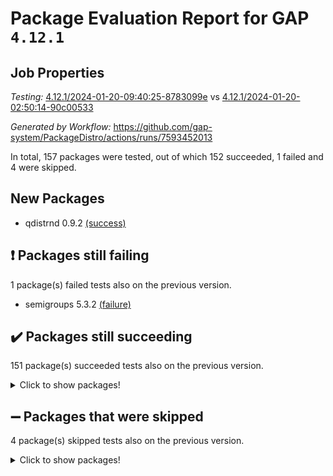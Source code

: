 # Package Evaluation Report for GAP `4.12.1`

## Job Properties

*Testing:* [4.12.1/2024-01-20-09:40:25-8783099e](https://github.com/gap-system/PackageDistro/blob/data/reports/4.12.1/2024-01-20-09:40:25-8783099e) vs [4.12.1/2024-01-20-02:50:14-90c00533](https://github.com/gap-system/PackageDistro/blob/data/reports/4.12.1/2024-01-20-02:50:14-90c00533)

*Generated by Workflow:* https://github.com/gap-system/PackageDistro/actions/runs/7593452013

In total, 157 packages were tested, out of which 152 succeeded, 1 failed and 4 were skipped.

## New Packages

- qdistrnd 0.9.2 [(success)](https://github.com/gap-system/PackageDistro/actions/runs/7593452013/job/20684096712)

## :exclamation: Packages still failing

1 package(s) failed tests also on the previous version.
- semigroups 5.3.2 [(failure)](https://github.com/gap-system/PackageDistro/actions/runs/7593452013/job/20684097563)

## :heavy_check_mark: Packages still succeeding

151 package(s) succeeded tests also on the previous version.
<details><summary>Click to show packages!</summary>

- 4ti2interface 2023.02-04 [(success)](https://github.com/gap-system/PackageDistro/actions/runs/7593452013/job/20684089552)
- ace 5.6.2 [(success)](https://github.com/gap-system/PackageDistro/actions/runs/7593452013/job/20684089650)
- aclib 1.3.2 [(success)](https://github.com/gap-system/PackageDistro/actions/runs/7593452013/job/20684089733)
- agt 0.3.1 [(success)](https://github.com/gap-system/PackageDistro/actions/runs/7593452013/job/20684089806)
- alnuth 3.2.1 [(success)](https://github.com/gap-system/PackageDistro/actions/runs/7593452013/job/20684089862)
- anupq 3.3.0 [(success)](https://github.com/gap-system/PackageDistro/actions/runs/7593452013/job/20684089922)
- atlasrep 2.1.8 [(success)](https://github.com/gap-system/PackageDistro/actions/runs/7593452013/job/20684089984)
- autodoc 2023.06.19 [(success)](https://github.com/gap-system/PackageDistro/actions/runs/7593452013/job/20684090032)
- automata 1.15 [(success)](https://github.com/gap-system/PackageDistro/actions/runs/7593452013/job/20684090654)
- automgrp 1.3.2 [(success)](https://github.com/gap-system/PackageDistro/actions/runs/7593452013/job/20684090735)
- autpgrp 1.11 [(success)](https://github.com/gap-system/PackageDistro/actions/runs/7593452013/job/20684090804)
- cap 2024.01-04 [(success)](https://github.com/gap-system/PackageDistro/actions/runs/7593452013/job/20684090948)
- caratinterface 2.3.6 [(success)](https://github.com/gap-system/PackageDistro/actions/runs/7593452013/job/20684091224)
- cddinterface 2022.11.01 [(success)](https://github.com/gap-system/PackageDistro/actions/runs/7593452013/job/20684091308)
- circle 1.6.6 [(success)](https://github.com/gap-system/PackageDistro/actions/runs/7593452013/job/20684091428)
- classicpres 1.22 [(success)](https://github.com/gap-system/PackageDistro/actions/runs/7593452013/job/20684091477)
- cohomolo 1.6.11 [(success)](https://github.com/gap-system/PackageDistro/actions/runs/7593452013/job/20684091521)
- congruence 1.2.5 [(success)](https://github.com/gap-system/PackageDistro/actions/runs/7593452013/job/20684091561)
- corelg 1.56 [(success)](https://github.com/gap-system/PackageDistro/actions/runs/7593452013/job/20684091605)
- crime 1.6 [(success)](https://github.com/gap-system/PackageDistro/actions/runs/7593452013/job/20684091661)
- crisp 1.4.6 [(success)](https://github.com/gap-system/PackageDistro/actions/runs/7593452013/job/20684091716)
- crypting 0.10.4 [(success)](https://github.com/gap-system/PackageDistro/actions/runs/7593452013/job/20684091777)
- cryst 4.1.27 [(success)](https://github.com/gap-system/PackageDistro/actions/runs/7593452013/job/20684091820)
- crystcat 1.1.10 [(success)](https://github.com/gap-system/PackageDistro/actions/runs/7593452013/job/20684091872)
- ctbllib 1.3.7 [(success)](https://github.com/gap-system/PackageDistro/actions/runs/7593452013/job/20684091912)
- cubefree 1.19 [(success)](https://github.com/gap-system/PackageDistro/actions/runs/7593452013/job/20684091958)
- curlinterface 2.3.2 [(success)](https://github.com/gap-system/PackageDistro/actions/runs/7593452013/job/20684092000)
- cvec 2.8.1 [(success)](https://github.com/gap-system/PackageDistro/actions/runs/7593452013/job/20684092047)
- datastructures 0.3.0 [(success)](https://github.com/gap-system/PackageDistro/actions/runs/7593452013/job/20684092104)
- deepthought 1.0.6 [(success)](https://github.com/gap-system/PackageDistro/actions/runs/7593452013/job/20684092158)
- design 1.8 [(success)](https://github.com/gap-system/PackageDistro/actions/runs/7593452013/job/20684092220)
- difsets 2.3.1 [(success)](https://github.com/gap-system/PackageDistro/actions/runs/7593452013/job/20684092284)
- digraphs 1.6.3 [(success)](https://github.com/gap-system/PackageDistro/actions/runs/7593452013/job/20684092331)
- edim 1.3.7 [(success)](https://github.com/gap-system/PackageDistro/actions/runs/7593452013/job/20684092386)
- example 4.3.4 [(success)](https://github.com/gap-system/PackageDistro/actions/runs/7593452013/job/20684092461)
- examplesforhomalg 2023.10-01 [(success)](https://github.com/gap-system/PackageDistro/actions/runs/7593452013/job/20684092528)
- factint 1.6.3 [(success)](https://github.com/gap-system/PackageDistro/actions/runs/7593452013/job/20684092588)
- ferret 1.0.9 [(success)](https://github.com/gap-system/PackageDistro/actions/runs/7593452013/job/20684092649)
- fga 1.5.0 [(success)](https://github.com/gap-system/PackageDistro/actions/runs/7593452013/job/20684092719)
- fining 1.5.6 [(success)](https://github.com/gap-system/PackageDistro/actions/runs/7593452013/job/20684092800)
- float 1.0.4 [(success)](https://github.com/gap-system/PackageDistro/actions/runs/7593452013/job/20684092882)
- format 1.4.3 [(success)](https://github.com/gap-system/PackageDistro/actions/runs/7593452013/job/20684092935)
- forms 1.2.9 [(success)](https://github.com/gap-system/PackageDistro/actions/runs/7593452013/job/20684093016)
- fplsa 1.2.6 [(success)](https://github.com/gap-system/PackageDistro/actions/runs/7593452013/job/20684093106)
- fr 2.4.13 [(success)](https://github.com/gap-system/PackageDistro/actions/runs/7593452013/job/20684093173)
- francy 2.0.3 [(success)](https://github.com/gap-system/PackageDistro/actions/runs/7593452013/job/20684093244)
- fwtree 1.3 [(success)](https://github.com/gap-system/PackageDistro/actions/runs/7593452013/job/20684093308)
- gapdoc 1.6.6 [(success)](https://github.com/gap-system/PackageDistro/actions/runs/7593452013/job/20684093357)
- gauss 2023.02-04 [(success)](https://github.com/gap-system/PackageDistro/actions/runs/7593452013/job/20684093436)
- gaussforhomalg 2023.11-01 [(success)](https://github.com/gap-system/PackageDistro/actions/runs/7593452013/job/20684093504)
- gbnp 1.0.5 [(success)](https://github.com/gap-system/PackageDistro/actions/runs/7593452013/job/20684093572)
- generalizedmorphismsforcap 2024.01-01 [(success)](https://github.com/gap-system/PackageDistro/actions/runs/7593452013/job/20684093625)
- genss 1.6.8 [(success)](https://github.com/gap-system/PackageDistro/actions/runs/7593452013/job/20684093698)
- gradedmodules 2024.01-01 [(success)](https://github.com/gap-system/PackageDistro/actions/runs/7593452013/job/20684093767)
- gradedringforhomalg 2023.08-01 [(success)](https://github.com/gap-system/PackageDistro/actions/runs/7593452013/job/20684093829)
- grape 4.9.0 [(success)](https://github.com/gap-system/PackageDistro/actions/runs/7593452013/job/20684093903)
- groupoids 1.73 [(success)](https://github.com/gap-system/PackageDistro/actions/runs/7593452013/job/20684093967)
- grpconst 2.6.4 [(success)](https://github.com/gap-system/PackageDistro/actions/runs/7593452013/job/20684094037)
- guarana 0.96.3 [(success)](https://github.com/gap-system/PackageDistro/actions/runs/7593452013/job/20684094113)
- guava 3.18 [(success)](https://github.com/gap-system/PackageDistro/actions/runs/7593452013/job/20684094176)
- hap 1.61 [(success)](https://github.com/gap-system/PackageDistro/actions/runs/7593452013/job/20684094241)
- hapcryst 0.1.15 [(success)](https://github.com/gap-system/PackageDistro/actions/runs/7593452013/job/20684094294)
- hecke 1.5.3 [(success)](https://github.com/gap-system/PackageDistro/actions/runs/7593452013/job/20684094366)
- help 3.5 [(success)](https://github.com/gap-system/PackageDistro/actions/runs/7593452013/job/20684094405)
- homalg 2024.01-01 [(success)](https://github.com/gap-system/PackageDistro/actions/runs/7593452013/job/20684094455)
- homalgtocas 2023.11-01 [(success)](https://github.com/gap-system/PackageDistro/actions/runs/7593452013/job/20684094499)
- idrel 2.45 [(success)](https://github.com/gap-system/PackageDistro/actions/runs/7593452013/job/20684094557)
- images 1.3.1 [(success)](https://github.com/gap-system/PackageDistro/actions/runs/7593452013/job/20684094605)
- intpic 0.3.0 [(success)](https://github.com/gap-system/PackageDistro/actions/runs/7593452013/job/20684094636)
- io 4.8.2 [(success)](https://github.com/gap-system/PackageDistro/actions/runs/7593452013/job/20684094682)
- io_forhomalg 2023.02-04 [(success)](https://github.com/gap-system/PackageDistro/actions/runs/7593452013/job/20684094728)
- irredsol 1.4.4 [(success)](https://github.com/gap-system/PackageDistro/actions/runs/7593452013/job/20684094796)
- json 2.1.1 [(success)](https://github.com/gap-system/PackageDistro/actions/runs/7593452013/job/20684094869)
- jupyterkernel 1.5.0 [(success)](https://github.com/gap-system/PackageDistro/actions/runs/7593452013/job/20684094910)
- jupyterviz 1.5.6 [(success)](https://github.com/gap-system/PackageDistro/actions/runs/7593452013/job/20684094963)
- kan 1.36 [(success)](https://github.com/gap-system/PackageDistro/actions/runs/7593452013/job/20684095014)
- kbmag 1.5.11 [(success)](https://github.com/gap-system/PackageDistro/actions/runs/7593452013/job/20684095067)
- laguna 3.9.6 [(success)](https://github.com/gap-system/PackageDistro/actions/runs/7593452013/job/20684095111)
- liealgdb 2.2.1 [(success)](https://github.com/gap-system/PackageDistro/actions/runs/7593452013/job/20684095149)
- liepring 2.8 [(success)](https://github.com/gap-system/PackageDistro/actions/runs/7593452013/job/20684095187)
- liering 2.4.2 [(success)](https://github.com/gap-system/PackageDistro/actions/runs/7593452013/job/20684095232)
- linearalgebraforcap 2024.01-03 [(success)](https://github.com/gap-system/PackageDistro/actions/runs/7593452013/job/20684095286)
- localizeringforhomalg 2023.10-01 [(success)](https://github.com/gap-system/PackageDistro/actions/runs/7593452013/job/20684095330)
- loops 3.4.3 [(success)](https://github.com/gap-system/PackageDistro/actions/runs/7593452013/job/20684095369)
- lpres 1.0.3 [(success)](https://github.com/gap-system/PackageDistro/actions/runs/7593452013/job/20684095414)
- majoranaalgebras 1.5.1 [(success)](https://github.com/gap-system/PackageDistro/actions/runs/7593452013/job/20684095457)
- mapclass 1.4.6 [(success)](https://github.com/gap-system/PackageDistro/actions/runs/7593452013/job/20684095503)
- matgrp 0.70 [(success)](https://github.com/gap-system/PackageDistro/actions/runs/7593452013/job/20684095557)
- matricesforhomalg 2023.11-02 [(success)](https://github.com/gap-system/PackageDistro/actions/runs/7593452013/job/20684095610)
- modisom 2.5.4 [(success)](https://github.com/gap-system/PackageDistro/actions/runs/7593452013/job/20684095655)
- modulepresentationsforcap 2024.01-02 [(success)](https://github.com/gap-system/PackageDistro/actions/runs/7593452013/job/20684095708)
- modules 2024.01-01 [(success)](https://github.com/gap-system/PackageDistro/actions/runs/7593452013/job/20684095750)
- monoidalcategories 2024.01-03 [(success)](https://github.com/gap-system/PackageDistro/actions/runs/7593452013/job/20684095829)
- nconvex 2022.09-01 [(success)](https://github.com/gap-system/PackageDistro/actions/runs/7593452013/job/20684095874)
- nilmat 1.4.2 [(success)](https://github.com/gap-system/PackageDistro/actions/runs/7593452013/job/20684095945)
- nock 1.5 [(success)](https://github.com/gap-system/PackageDistro/actions/runs/7593452013/job/20684096003)
- normalizinterface 1.3.6 [(success)](https://github.com/gap-system/PackageDistro/actions/runs/7593452013/job/20684096060)
- nq 2.5.11 [(success)](https://github.com/gap-system/PackageDistro/actions/runs/7593452013/job/20684096112)
- numericalsgps 1.3.1 [(success)](https://github.com/gap-system/PackageDistro/actions/runs/7593452013/job/20684096162)
- openmath 11.5.3 [(success)](https://github.com/gap-system/PackageDistro/actions/runs/7593452013/job/20684096198)
- orb 4.9.0 [(success)](https://github.com/gap-system/PackageDistro/actions/runs/7593452013/job/20684096245)
- packagemanager 1.4.3 [(success)](https://github.com/gap-system/PackageDistro/actions/runs/7593452013/job/20684096288)
- patternclass 2.4.3 [(success)](https://github.com/gap-system/PackageDistro/actions/runs/7593452013/job/20684096350)
- permut 2.0.5 [(success)](https://github.com/gap-system/PackageDistro/actions/runs/7593452013/job/20684096425)
- polenta 1.3.10 [(success)](https://github.com/gap-system/PackageDistro/actions/runs/7593452013/job/20684096484)
- polymaking 0.8.7 [(success)](https://github.com/gap-system/PackageDistro/actions/runs/7593452013/job/20684096544)
- primgrp 3.4.4 [(success)](https://github.com/gap-system/PackageDistro/actions/runs/7593452013/job/20684096609)
- profiling 2.5.4 [(success)](https://github.com/gap-system/PackageDistro/actions/runs/7593452013/job/20684096651)
- qpa 1.35 [(success)](https://github.com/gap-system/PackageDistro/actions/runs/7593452013/job/20684096770)
- quagroup 1.8.4 [(success)](https://github.com/gap-system/PackageDistro/actions/runs/7593452013/job/20684096831)
- radiroot 2.9 [(success)](https://github.com/gap-system/PackageDistro/actions/runs/7593452013/job/20684096902)
- rcwa 4.7.1 [(success)](https://github.com/gap-system/PackageDistro/actions/runs/7593452013/job/20684096956)
- rds 1.8 [(success)](https://github.com/gap-system/PackageDistro/actions/runs/7593452013/job/20684097037)
- recog 1.4.2 [(success)](https://github.com/gap-system/PackageDistro/actions/runs/7593452013/job/20684097098)
- repndecomp 1.3.0 [(success)](https://github.com/gap-system/PackageDistro/actions/runs/7593452013/job/20684097165)
- repsn 3.1.1 [(success)](https://github.com/gap-system/PackageDistro/actions/runs/7593452013/job/20684097237)
- resclasses 4.7.3 [(success)](https://github.com/gap-system/PackageDistro/actions/runs/7593452013/job/20684097304)
- ringsforhomalg 2023.11-02 [(success)](https://github.com/gap-system/PackageDistro/actions/runs/7593452013/job/20684097357)
- sco 2023.08-01 [(success)](https://github.com/gap-system/PackageDistro/actions/runs/7593452013/job/20684097422)
- scscp 2.4.1 [(success)](https://github.com/gap-system/PackageDistro/actions/runs/7593452013/job/20684097493)
- sglppow 2.3 [(success)](https://github.com/gap-system/PackageDistro/actions/runs/7593452013/job/20684097626)
- sgpviz 0.999.5 [(success)](https://github.com/gap-system/PackageDistro/actions/runs/7593452013/job/20684097692)
- simpcomp 2.1.14 [(success)](https://github.com/gap-system/PackageDistro/actions/runs/7593452013/job/20684097757)
- singular 2023.02.09 [(success)](https://github.com/gap-system/PackageDistro/actions/runs/7593452013/job/20684097827)
- sl2reps 1.1 [(success)](https://github.com/gap-system/PackageDistro/actions/runs/7593452013/job/20684097909)
- sla 1.5.3 [(success)](https://github.com/gap-system/PackageDistro/actions/runs/7593452013/job/20684097985)
- smallgrp 1.5.3 [(success)](https://github.com/gap-system/PackageDistro/actions/runs/7593452013/job/20684098067)
- smallsemi 0.6.13 [(success)](https://github.com/gap-system/PackageDistro/actions/runs/7593452013/job/20684098130)
- sonata 2.9.6 [(success)](https://github.com/gap-system/PackageDistro/actions/runs/7593452013/job/20684098196)
- sophus 1.27 [(success)](https://github.com/gap-system/PackageDistro/actions/runs/7593452013/job/20684098265)
- sotgrps 1.2 [(success)](https://github.com/gap-system/PackageDistro/actions/runs/7593452013/job/20684098330)
- spinsym 1.5.2 [(success)](https://github.com/gap-system/PackageDistro/actions/runs/7593452013/job/20684098391)
- standardff 1.0 [(success)](https://github.com/gap-system/PackageDistro/actions/runs/7593452013/job/20684098452)
- symbcompcc 1.3.2 [(success)](https://github.com/gap-system/PackageDistro/actions/runs/7593452013/job/20684098494)
- thelma 1.3 [(success)](https://github.com/gap-system/PackageDistro/actions/runs/7593452013/job/20684098556)
- tomlib 1.2.11 [(success)](https://github.com/gap-system/PackageDistro/actions/runs/7593452013/job/20684098598)
- toolsforhomalg 2023.11-01 [(success)](https://github.com/gap-system/PackageDistro/actions/runs/7593452013/job/20684098650)
- toric 1.9.5 [(success)](https://github.com/gap-system/PackageDistro/actions/runs/7593452013/job/20684098689)
- toricvarieties 2022.07.13 [(success)](https://github.com/gap-system/PackageDistro/actions/runs/7593452013/job/20684098724)
- transgrp 3.6.5 [(success)](https://github.com/gap-system/PackageDistro/actions/runs/7593452013/job/20684098791)
- ugaly 4.1.3 [(success)](https://github.com/gap-system/PackageDistro/actions/runs/7593452013/job/20684098872)
- unipot 1.5 [(success)](https://github.com/gap-system/PackageDistro/actions/runs/7593452013/job/20684098917)
- unitlib 4.2.0 [(success)](https://github.com/gap-system/PackageDistro/actions/runs/7593452013/job/20684098946)
- utils 0.84 [(success)](https://github.com/gap-system/PackageDistro/actions/runs/7593452013/job/20684098980)
- uuid 0.7 [(success)](https://github.com/gap-system/PackageDistro/actions/runs/7593452013/job/20684099016)
- walrus 0.9991 [(success)](https://github.com/gap-system/PackageDistro/actions/runs/7593452013/job/20684099055)
- wedderga 4.10.4 [(success)](https://github.com/gap-system/PackageDistro/actions/runs/7593452013/job/20684099098)
- xmod 2.91 [(success)](https://github.com/gap-system/PackageDistro/actions/runs/7593452013/job/20684099141)
- xmodalg 1.23 [(success)](https://github.com/gap-system/PackageDistro/actions/runs/7593452013/job/20684099175)
- yangbaxter 0.10.3 [(success)](https://github.com/gap-system/PackageDistro/actions/runs/7593452013/job/20684099212)
- zeromqinterface 0.14 [(success)](https://github.com/gap-system/PackageDistro/actions/runs/7593452013/job/20684099260)
</details>

## :heavy_minus_sign: Packages that were skipped

4 package(s) skipped tests also on the previous version.
<details><summary>Click to show packages!</summary>

- browse 1.8.21 [(skipped)](https://github.com/gap-system/PackageDistro/actions/runs/7593452013/job/20683941724)
- itc 1.5.1 [(skipped)](https://github.com/gap-system/PackageDistro/actions/runs/7593452013/job/20683941724)
- polycyclic 2.16 [(skipped)](https://github.com/gap-system/PackageDistro/actions/runs/7593452013/job/20683941724)
- xgap 4.31 [(skipped)](https://github.com/gap-system/PackageDistro/actions/runs/7593452013/job/20683941724)
</details>

